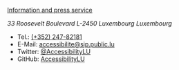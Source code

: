 [Information and press service](https://sip.gouvernement.lu)

<address>
33 Roosevelt Boulevard
L-2450 Luxembourg
Luxembourg
</address>

- Tel.: [(+352) 247-82181](tel:+35224782181)
- E-Mail: [accessibilite@sip.public.lu](mailto:accessibilite@sip.public.lu)
- Twitter: [@AccessibilityLU](https://twitter.com/AccessibilityLu)
- GitHub: [AccessibilityLU](https://github.com/accessibility-luxembourg)